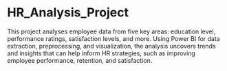 # HR_Analysis_Project
This project analyses employee data from five key areas: education level, performance ratings, satisfaction levels, and more. Using Power BI for data extraction, preprocessing, and visualization, the analysis uncovers trends and insights that can help inform HR strategies, such as improving employee performance, retention, and satisfaction.
